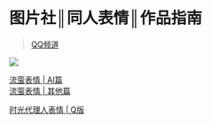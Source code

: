 # 图片社║同人表情║作品指南    
> [QQ频道](https://pd.qq.com/s/4iblvev6v)      
  
![](https://i.postimg.cc/2y0bxSDd/313f4e9d340847609dddd112ef1ed220.gif)      
  
 [流萤表情 | AI篇](https://pd.qq.com/s/az728b53r)  
 [流萤表情 | 其他篇](https://pd.qq.com/s/7bg2esq9n)  

 [时光代理人表情 | Q版](https://pd.qq.com/s/fjwt7xuy1)  
  
